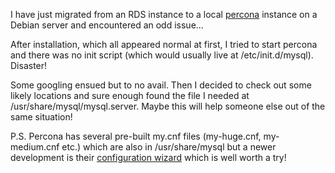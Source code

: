 I have just migrated from an RDS instance to a local [percona](http://www.percona.com) instance on a Debian server and encountered an odd issue...

After installation, which all appeared normal at first, I tried to start percona and there was no init script (which would usually live at /etc/init.d/mysql). Disaster!

Some googling ensued but to no avail. Then I decided to check out some likely locations and sure enough found the file I needed at /usr/share/mysql/mysql.server. Maybe this will help someone else out of the same situation!

P.S. Percona has several pre-built my.cnf files (my-huge.cnf, my-medium.cnf etc.) which are also in /usr/share/mysql but a newer development is their [configuration wizard](https://tools.percona.com/wizard) which is well worth a try!